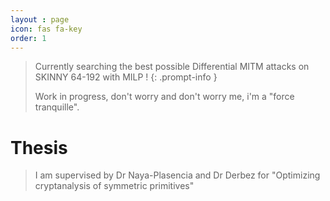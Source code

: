 ```yaml
---
layout : page
icon: fas fa-key
order: 1
---
```


> Currently searching the best possible Differential MITM attacks on SKINNY 64-192 with MILP !
{: .prompt-info }
> 
> Work in progress, don't worry and don't worry me, i'm a "force tranquille".
>
# Thesis
> I am supervised by Dr Naya-Plasencia and Dr Derbez for "Optimizing cryptanalysis of symmetric primitives"
